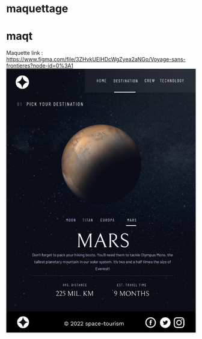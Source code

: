 # maquettage
# maqt
Maquette link : https://www.figma.com/file/3ZHvkUElHDcWgZyea2aNGo/Voyage-sans-frontieres?node-id=0%3A1
![alt text](https://github.com/Faizarabhi/maquettage/blob/main/iPad%20destin%20mars.png?raw=true)
